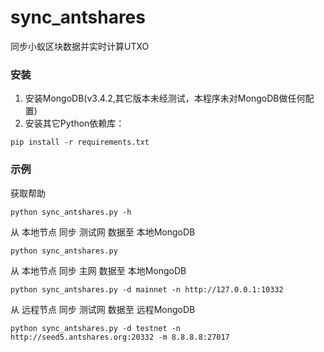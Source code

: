 # sync_antshares
同步小蚁区块数据并实时计算UTXO

### 安装
1. 安装MongoDB(v3.4.2,其它版本未经测试，本程序未对MongoDB做任何配置)
2. 安装其它Python依赖库：
```
pip install -r requirements.txt
```



### 示例
获取帮助

```
python sync_antshares.py -h
```

从 本地节点 同步 测试网 数据至 本地MongoDB

```
python sync_antshares.py
```
从 本地节点 同步 主网 数据至 本地MongoDB

```
python sync_antshares.py -d mainnet -n http://127.0.0.1:10332
```

从 远程节点 同步 测试网 数据至 远程MongoDB

```
python sync_antshares.py -d testnet -n http://seed5.antshares.org:20332 -m 8.8.8.8:27017
```
